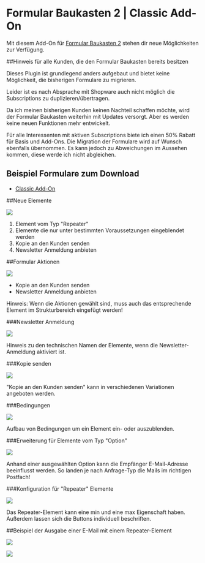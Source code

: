 # Formular Baukasten 2 | Classic Add-On

Mit diesem Add-On für [Formular Baukasten 2](../MoorlForms/index.md) stehen
dir neue Möglichkeiten zur Verfügung.

##Hinweis für alle Kunden, die den Formular Baukasten bereits besitzen

Dieses Plugin ist grundlegend anders aufgebaut und bietet keine Möglichkeit, die bisherigen
Formulare zu migrieren.

Leider ist es nach Absprache mit Shopware auch nicht möglich die Subscriptions zu duplizieren/übertragen.

Da ich meinen bisherigen Kunden keinen Nachteil schaffen möchte, wird der Formular Baukasten
weiterhin mit Updates versorgt. Aber es werden keine neuen Funktionen mehr entwickelt.

Für alle Interessenten mit aktiven Subscriptions biete ich einen 50% Rabatt für Basis und Add-Ons. 
Die Migration der Formulare wird auf Wunsch ebenfalls übernommen.
Es kann jedoch zu Abweichungen im Aussehen kommen, diese werde ich nicht abgleichen.

## Beispiel Formulare zum Download

- [Classic Add-On](examples/classic-add-on.json)

##Neue Elemente

![](images/fbc-01.jpg)

1. Element vom Typ "Repeater"
2. Elemente die nur unter bestimmten Voraussetzungen eingeblendet werden
3. Kopie an den Kunden senden
4. Newsletter Anmeldung anbieten

##Formular Aktionen

![](images/fbc-02.jpg)

- Kopie an den Kunden senden
- Newsletter Anmeldung anbieten

Hinweis: Wenn die Aktionen gewählt sind, muss auch das entsprechende Element im Strukturbereich
eingefügt werden!

###Newsletter Anmeldung

![](images/fbc-03.jpg)

Hinweis zu den technischen Namen der Elemente, wenn die Newsletter-Anmeldung aktiviert ist.

###Kopie senden

![](images/fbc-04.jpg)

"Kopie an den Kunden senden" kann in verschiedenen Variationen angeboten werden.

###Bedingungen

![](images/fbc-05.jpg)

Aufbau von Bedingungen um ein Element ein- oder auszublenden.

###Erweiterung für Elemente vom Typ "Option"

![](images/fbc-06.jpg)

Anhand einer ausgewählten Option kann die Empfänger E-Mail-Adresse beeinflusst werden.
So landen je nach Anfrage-Typ die Mails im richtigen Postfach!

###Konfiguration für "Repeater" Elemente

![](images/fbc-07.jpg)

Das Repeater-Element kann eine min und eine max Eigenschaft haben. Außerdem lassen sich
die Buttons individuell beschriften.

##Beispiel der Ausgabe einer E-Mail mit einem Repeater-Element

![](images/fbc-08.jpg)

![](images/fbc-09.jpg)

